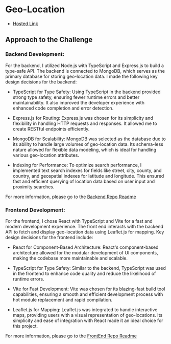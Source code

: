 # Geo-Location

- [Hosted Link](https://geo-location-search-fend-1c7c6e53d62a.herokuapp.com/)

## Approach to the Challenge
### Backend Development:
For the backend, I utilized Node.js with TypeScript and Express.js to build a type-safe API. The backend is connected to MongoDB, which serves as the primary database for storing geo-location data. I made the following key design decisions for the backend:

- TypeScript for Type Safety: Using TypeScript in the backend provided strong type safety, ensuring fewer runtime errors and better maintainability. It also improved the developer experience with enhanced code completion and error detection.

- Express.js for Routing: Express.js was chosen for its simplicity and flexibility in handling HTTP requests and responses. It allowed me to create RESTful endpoints efficiently.

- MongoDB for Scalability: MongoDB was selected as the database due to its ability to handle large volumes of geo-location data. Its schema-less nature allowed for flexible data modeling, which is ideal for handling various geo-location attributes.

- Indexing for Performance: To optimize search performance, I implemented text search indexes for fields like street, city, county, and country, and geospatial indexes for latitude and longitude. This ensured fast and efficient querying of location data based on user input and proximity searches.

For more information, please go to the [Backend Repo Readme](backend/README.md)


### Frontend Development:
For the frontend, I chose React with TypeScript and Vite for a fast and modern development experience. The front end interacts with the backend API to fetch and display geo-location data using Leaflet.js for mapping. Key design decisions for the frontend include:

- React for Component-Based Architecture: React's component-based architecture allowed for the modular development of UI components, making the codebase more maintainable and scalable.

- TypeScript for Type Safety: Similar to the backend, TypeScript was used in the frontend to enhance code quality and reduce the likelihood of runtime errors.

- Vite for Fast Development: Vite was chosen for its blazing-fast build tool capabilities, ensuring a smooth and efficient development process with hot module replacement and rapid compilation.

- Leaflet.js for Mapping: Leaflet.js was integrated to handle interactive maps, providing users with a visual representation of geo-locations. Its simplicity and ease of integration with React made it an ideal choice for this project.

For more information, please go to the [FrontEnd Repo Readme](frontend/README.md)
